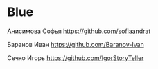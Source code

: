 # Blue

Анисимова Софья https://github.com/sofiaandrat 

Баранов Иван https://github.com/Baranov-Ivan

Сечко Игорь https://github.com/IgorStoryTeller
